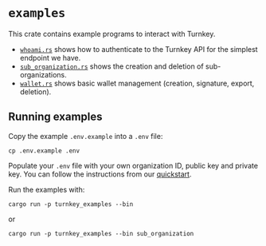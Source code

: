 # `examples`

This crate contains example programs to interact with Turnkey.

* [`whoami.rs`](./src/bin/whoami.rs) shows how to authenticate to the Turnkey API for the simplest endpoint we have.
* [`sub_organization.rs`](./src/bin/sub_organization.rs) shows the creation and deletion of sub-organizations.
* [`wallet.rs`](./src/bin/wallet.rs) shows basic wallet management (creation, signature, export, deletion).


## Running examples

Copy the example `.env.example` into a `.env` file:
```
cp .env.example .env
```

Populate your `.env` file with your own organization ID, public key and private key. You can follow the instructions from our [quickstart](https://docs.turnkey.com/getting-started/quickstart).

Run the examples with:
```
cargo run -p turnkey_examples --bin
```

or

```
cargo run -p turnkey_examples --bin sub_organization
```
